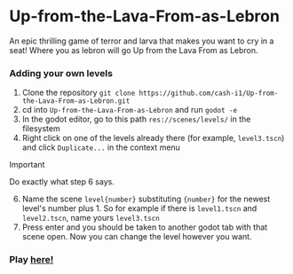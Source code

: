 # Up-from-the-Lava-From-as-Lebron

An epic thrilling game of terror and larva that makes you want to cry in a seat! Where you as lebron will go Up from the Lava From as Lebron. 

### Adding your own levels
1. Clone the repository `git clone https://github.com/cash-i1/Up-from-the-Lava-From-as-Lebron.git`
2. cd into `Up-from-the-Lava-From-as-Lebron` and run `godot -e`
3. In the godot editor, go to this path `res://scenes/levels/` in the filesystem
4. Right click on one of the levels already there (for example, `level3.tscn`) and click `Duplicate...` in the context menu
> [!IMPORTANT]
> Do exactly what step 6 says.
6. Name the scene `level{number}` substituting `{number}` for the newest level's number plus 1. So for example if there is `level1.tscn` and `level2.tscn`, name yours `level3.tscn`
7. Press enter and you should be taken to another godot tab with that scene open. Now you can change the level however you want.

### Play [here!](youtuasdf)
